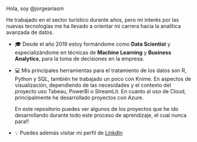   Hola, soy @jorgeariasm

  He trabajado en el sector turístico durante años, pero mi interés por las nuevas tecnologías me ha llevado a orientar mi carrera hacia la analítica avanzada de datos.
- :mortar_board: Desde el año 2019 estoy formándome como **Data Scientist** y especializándome en técnicas de **Machine Learning** y **Business Analytics**, para la toma de decisiones en la empresa.
- :computer: Mis principales herramientas para el tratamiento de los datos son R, Python y SQL, también he trabajado un poco con Knime. En aspectos de visualización, dependiendo de las necesidades y el contexto del proyecto uso Tabeau, PowerBi o StreamLit. En cuanto al uso de Cloud, principalmente he desarrollado proyectos con Azure.

  En este repositorio puedes ver algunos de los proyectos que he ido desarrollando durante todo este proceso de aprendizaje, el cual nunca para!!
- :bulb: Puedes además visitar mi perfil de [LinkdIn](https://www.linkedin.com/in/jorgeariasmorales/)

<!---
jorgeariasm/jorgeariasm is a ✨ special ✨ repository because its `README.md` (this file) appears on your GitHub profile.
You can click the Preview link to take a look at your changes.
--->
